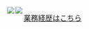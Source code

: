<a href="https://github.com/anuraghazra/github-readme-stats">
  <img align="left" src="https://github-readme-stats.vercel.app/api?username=wakabaseisei&count_private=true&show_icons=true" />
</a>
<a href="https://github.com/anuraghazra/github-readme-stats">
  <img align="left" src="https://github-readme-stats.vercel.app/api/top-langs/?username=wakabaseisei" />
</a>

<div>
  <a href="https://github.com/wakabaseisei/cv">
    <p><big>業務経歴はこちら</big></p>
  </a>
</div>
